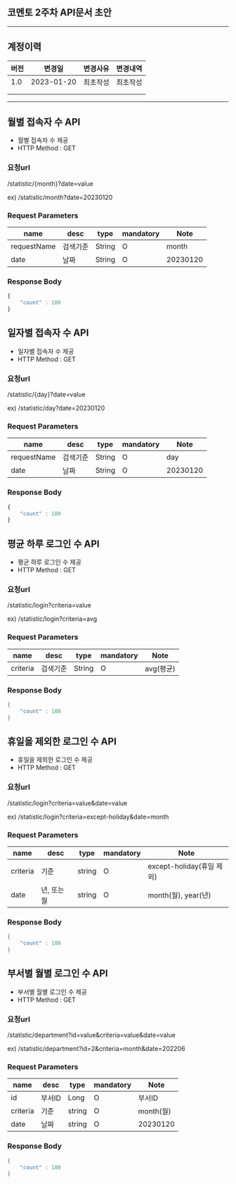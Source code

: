 코멘토 2주차 API문서 초안
---

---

## 계정이력

| 버전 | 변경일 | 변경사유 | 변경내역 |
| --- | --- | --- | --- |
| 1.0 | 2023-01-20 | 최초작성 | 최초작성 |
|  |  |  |  |
|  |  |  |  |

---

## 월별 접속자 수 API

- 월별 접속자 수 제공
- HTTP Method : GET

### 요청url

/statistic/{month}?date=value

ex) /statistic/month?date=20230120

### Request Parameters

| name | desc | type | mandatory | Note |
| --- | --- | --- | --- | --- |
| requestName | 검색기준 | String | O | month |
| date | 날짜 | String | O | 20230120 |

### Response Body

```jsx
{
	"count" : 100
}
```

## 일자별 접속자 수 API

- 일자별 접속자 수 제공
- HTTP Method : GET

### 요청url

/statistic/{day}?date=value

ex) /statistic/day?date=20230120

### Request Parameters

| name | desc | type | mandatory | Note |
| --- | --- | --- | --- | --- |
| requestName | 검색기준 | String | O | day |
| date | 날짜 | String | O | 20230120 |

### Response Body

```jsx
{
	"count" : 100
}
```

## 평균 하루 로그인 수 API

- 평균 하루 로그인 수 제공
- HTTP Method : GET

### 요청url

/statistic/login?criteria=value

ex) /statistic/login?criteria=avg

### Request Parameters

| name | desc | type | mandatory | Note |
| --- | --- | --- | --- | --- |
| criteria | 검색기준 | String | O | avg(평균) |

### Response Body

```java
{
	"count" : 100
}
```

## 휴일을 제외한 로그인 수 API

- 휴일을 제외한 로그인 수 제공
- HTTP Method : GET

### 요청url

/statistic/login?criteria=value&date=value

ex) /statistic/login?criteria=except-holiday&date=month

### Request Parameters

| name | desc | type | mandatory | Note |
| --- | --- | --- | --- | --- |
| criteria | 기준 | string | O | except-holiday(휴일 제외) |
| date | 년, 또는 월 | string | O | month(월), year(년) |

### Response Body

```java
{
	"count" : 100
}
```

## 부서별 월별 로그인 수 API

- 부서별 월별 로그인 수 제공
- HTTP Method : GET

### 요청url

/statistic/department?id=value&criteria=value&date=value

ex) /statistic/department?id=2&criteria=month&date=202206

### Request Parameters

| name | desc | type | mandatory | Note |
| --- | --- | --- | --- | --- |
| id | 부서ID | Long | O | 부서ID |
| criteria | 기준 | string | O | month(월) |
| date | 날짜 | string | O | 20230120 |

### Response Body

```java
{
	"count" : 100
}
```
